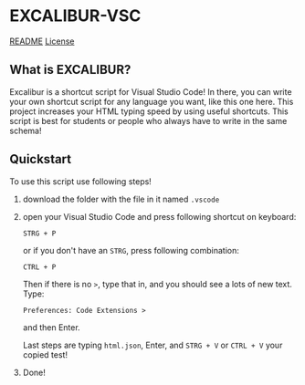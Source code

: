 # EXCALIBUR-VSC

[README](README.md)
[License](LICENSE)

## What is EXCALIBUR?

Excalibur is a shortcut script for Visual Studio Code!
In there, you can write your own shortcut script for any language you want, like this one here.
This project increases your HTML typing speed by using useful shortcuts.
This script is best for students or people who always have to write in the same schema!


## Quickstart

To use this script use following steps!

1. download the folder with the file in it named `.vscode`

2. open your Visual Studio Code and press following shortcut on keyboard:

    ```shell
    STRG + P
    ```

    or if you don't have an `STRG`, press following combination:

    ```shell
    CTRL + P
    ```

     Then if there is no `>`, type that in, and you should see a lots of new text. Type:

    ```shell
    Preferences: Code Extensions >
    ``` 

    and then Enter. 

    Last steps are typing `html.json`, Enter, and `STRG + V` or `CTRL + V` your copied test!

4. Done!
